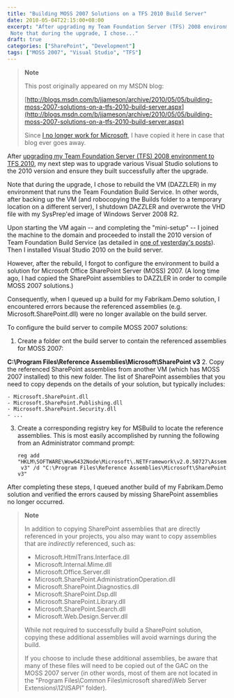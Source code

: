 ```yaml
---
title: "Building MOSS 2007 Solutions on a TFS 2010 Build Server"
date: 2010-05-04T22:15:00+08:00
excerpt: "After upgrading my Team Foundation Server (TFS) 2008 environment to TFS 2010 , my next step was to upgrade various Visual Studio solutions to the 2010 version and ensure they built successfully after the upgrade. 
 Note that during the upgrade, I chose..."
draft: true
categories: ["SharePoint", "Development"]
tags: ["MOSS 2007", "Visual Studio", "TFS"]
---
```


> **Note**
> 
> This post originally appeared on my MSDN blog:
> 
> [http://blogs.msdn.com/b/jjameson/archive/2010/05/05/building-moss-2007-solutions-on-a-tfs-2010-build-server.aspx](http://blogs.msdn.com/b/jjameson/archive/2010/05/05/building-moss-2007-solutions-on-a-tfs-2010-build-server.aspx)
> 
> Since
> [I no longer work for Microsoft](/blog/jjameson/2011/09/02/last-day-with-microsoft), I have copied it here in case that blog
> ever goes away.

After [upgrading my Team Foundation Server (TFS) 2008 environment to TFS 2010](/blog/jjameson/2010/05/04/upgrade-team-foundation-server-2008-to-tfs-2010-and-sharepoint-server-2010-overview), my next  step was to upgrade various Visual Studio solutions to the 2010 version and ensure  they built successfully after the upgrade.

Note that during the upgrade, I chose to rebuild the VM (DAZZLER) in my environment  that runs the Team Foundation Build Service. In other words, after backing up the  VM (and robocopying the Builds folder to a temporary location on a different server),  I shutdown DAZZLER and overwrote the VHD file with my SysPrep'ed image of Windows  Server 2008 R2.

Upon starting the VM again -- and completing the "mini-setup" -- I joined the  machine to the domain and proceeded to install the 2010 version of Team Foundation  Build Service (as detailed in [one of yesterday's posts](/blog/jjameson/2010/05/04/upgrade-team-foundation-server-2008-to-tfs-2010-and-sharepoint-server-2010)). Then I installed Visual Studio 2010 on the build  server.

However, after the rebuild, I forgot to configure the environment to build a  solution for Microsoft Office SharePoint Server (MOSS) 2007. (A long time ago, I  had copied the SharePoint assemblies to DAZZLER in order to compile MOSS 2007 solutions.)

Consequently, when I queued up a build for my Fabrikam.Demo solution, I encountered  errors because the referenced assemblies (e.g. Microsoft.SharePoint.dll) were no  longer available on the build server.

To configure the build server to compile MOSS 2007 solutions:

1. Create a folder ont the build server to contain the referenced assemblies
   for MOSS 2007:

**C:\Program Files\Reference Assemblies\Microsoft\SharePoint v3**
2. Copy the referenced SharePoint assemblies from another VM (which has MOSS
2007 installed) to this new folder. The list of SharePoint assemblies that you
need to copy depends on the details of your solution, but typically includes:

    - Microsoft.SharePoint.dll
    - Microsoft.SharePoint.Publishing.dll
    - Microsoft.SharePoint.Security.dll
    - ...

3. Create a corresponding registry key for MSBuild to locate the reference
   assemblies. This is most easily accomplished by running the following from an
   Administrator command prompt:
   
   ```
   reg add "HKLM\SOFTWARE\Wow6432Node\Microsoft\.NETFramework\v2.0.50727\AssemblyFoldersEx\SharePoint 
   	v3" /d "C:\Program Files\Reference Assemblies\Microsoft\SharePoint v3"
   ```

After completing these steps, I queued another build of my Fabrikam.Demo solution  and verified the errors caused by missing SharePoint assemblies no longer occurred.

> **Note**
> 
> In addition to copying SharePoint assemblies that are directly referenced
> in your projects, you also may want to copy assemblies that are *indirectly*
> referenced, such as:
> 
> - Microsoft.HtmlTrans.Interface.dll
> - Microsoft.Internal.Mime.dll
> - Microsoft.Office.Server.dll
> - Microsoft.SharePoint.AdministrationOperation.dll
> - Microsoft.SharePoint.Diagnostics.dll
> - Microsoft.SharePoint.Dsp.dll
> - Microsoft.SharePoint.Library.dll
> - Microsoft.SharePoint.Search.dll
> - Microsoft.Web.Design.Server.dll
> 
> While not required to successfully build a SharePoint solution, copying
> these additional assemblies will avoid warnings during the build.
> 
> If you choose to include these additional assemblies, be aware that many
> of these files will need to be copied out of the GAC on the MOSS 2007 server
> (in other words, most of them are not located in the "Program Files\Common
> Files\microsoft shared\Web Server Extensions\12\ISAPI" folder).

